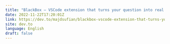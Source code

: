 ```yaml
---
title: "BlackBox — VSCode extension that turns your question into real code."
date: 2022-11-22T17:20:01Z
link: https://dev.to/majdsufian/blackbox-vscode-extension-that-turns-your-question-into-real-code-30f0?utm_medium=RSS&utm_source=news.12bit.vn
site: dev.to
language: English
draft: false
---
```

